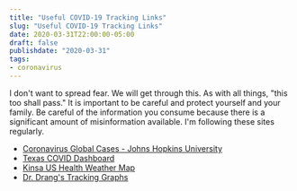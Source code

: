 ```yaml
---
title: "Useful COVID-19 Tracking Links"
slug: "Useful COVID-19 Tracking Links"
date: 2020-03-31T22:00:00-05:00
draft: false
publishdate: "2020-03-31"
tags:
- coronavirus
---
```


I don't want to spread fear. We will get through this. As with all things, "this too shall pass." It is important to be careful and protect yourself and your family. Be careful of the information you consume because there is a significant amount of misinformation available. I'm following these sites regularly.

- [Coronavirus Global Cases - Johns Hopkins University][1]
- [Texas COVID Dashboard][2]
- [Kinsa US Health Weather Map][3]
- [Dr. Drang's Tracking Graphs][4]

[1]: https://www.arcgis.com/apps/opsdashboard/index.html#/bda7594740fd40299423467b48e9ecf6
[2]: https://txdshs.maps.arcgis.com/apps/opsdashboard/index.html#/ed483ecd702b4298ab01e8b9cafc8b83
[3]: https://www.healthweather.us
[4]: https://leancrew.com/all-this/2020/03/daily-updated-covid-19-cases/
